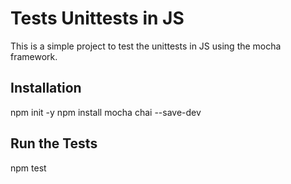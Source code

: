 Tests Unittests in JS
===================
This is a simple project to test the unittests in JS using the mocha framework.

## Installation
npm init -y
npm install mocha chai --save-dev

## Run the Tests
npm test
